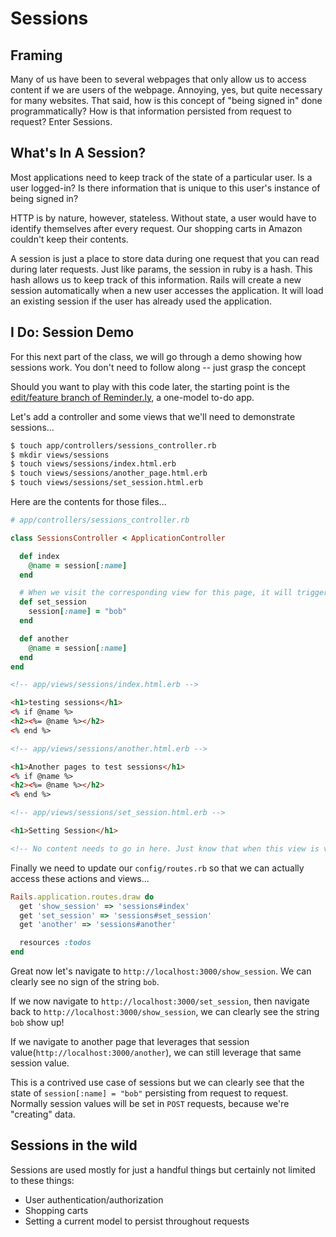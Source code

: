 # Sessions

## Framing

Many of us have been to several webpages that only allow us to access content if we are users of the webpage. Annoying, yes, but quite necessary for many websites. That said, how is this concept of "being signed in" done programmatically? How is that information persisted from request to request? Enter Sessions.

## What's In A Session?

Most applications need to keep track of the state of a particular user. Is a user logged-in? Is there information that is unique to this user's instance of being signed in?

HTTP is by nature, however, stateless. Without state, a user would have to identify themselves after every request. Our shopping carts in Amazon couldn't keep their contents.

A session is just a place to store data during one request that you can read during later requests. Just like params, the session in ruby is a hash. This hash allows us to keep track of this information. Rails will create a new session automatically when a new user accesses the application. It will load an existing session if the user has already used the application.

## I Do: Session Demo

For this next part of the class, we will go through a demo showing how sessions work. You don't need to follow along -- just grasp the concept

Should you want to play with this code later, the starting point is the [edit/feature branch of Reminder.ly](https://github.com/ga-wdi-exercises/reminderly/tree/edit-feature), a one-model to-do app.

Let's add a controller and some views that we'll need to demonstrate sessions...

```bash
$ touch app/controllers/sessions_controller.rb
$ mkdir views/sessions
$ touch views/sessions/index.html.erb
$ touch views/sessions/another_page.html.erb
$ touch views/sessions/set_session.html.erb
```

Here are the contents for those files...

```ruby
# app/controllers/sessions_controller.rb

class SessionsController < ApplicationController

  def index
    @name = session[:name]
  end

  # When we visit the corresponding view for this page, it will trigger this controller action and run the below code.
  def set_session
    session[:name] = "bob"
  end

  def another
    @name = session[:name]
  end
end
```

```html
<!-- app/views/sessions/index.html.erb -->

<h1>testing sessions</h1>
<% if @name %>
<h2><%= @name %></h2>
<% end %>
```

```html
<!-- app/views/sessions/another.html.erb -->

<h1>Another pages to test sessions</h1>
<% if @name %>
<h2><%= @name %></h2>
<% end %>
```

```html
<!-- app/views/sessions/set_session.html.erb -->

<h1>Setting Session</h1>

<!-- No content needs to go in here. Just know that when this view is visited, we are setting a session in our controller. -->
```

Finally we need to update our `config/routes.rb` so that we can actually access these actions and views...

```ruby
Rails.application.routes.draw do
  get 'show_session' => 'sessions#index'
  get 'set_session' => 'sessions#set_session'
  get 'another' => 'sessions#another'

  resources :todos
end
```

Great now let's navigate to `http://localhost:3000/show_session`. We can clearly see no sign of the string `bob`.

If we now navigate to `http://localhost:3000/set_session`, then navigate back to `http://localhost:3000/show_session`, we can clearly see the string `bob` show up!

If we navigate to another page that leverages that session value(`http://localhost:3000/another`), we can still leverage that same session value.

This is a contrived use case of sessions but we can clearly see that the state of `session[:name] = "bob"` persisting from request to request. Normally session values will be set in `POST` requests, because we're "creating" data.

## Sessions in the wild
Sessions are used mostly for just a handful things but certainly not limited to these things:

- User authentication/authorization
- Shopping carts
- Setting a current model to persist throughout requests

